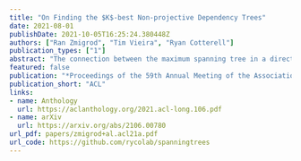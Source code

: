 ```yaml
---
title: "On Finding the $K$-best Non-projective Dependency Trees"
date: 2021-08-01
publishDate: 2021-10-05T16:25:24.380448Z
authors: ["Ran Zmigrod", "Tim Vieira", "Ryan Cotterell"]
publication_types: ["1"]
abstract: "The connection between the maximum spanning tree in a directed graph and the best dependency tree of a sentence has been exploited by the NLP community. However, for many dependency parsing schemes, an important detail of this approach is that the spanning tree must have exactly one edge emanating from the root. While work has been done to efficiently solve this problem for finding the one-best dependency tree, no research has attempted to extend this solution to finding the K-best dependency trees. This is arguably a more important extension as a larger proportion of decoded trees will not be subject to the root constraint of dependency trees. Indeed, we show that the rate of root constraint violations increases by an average of 13 times when decoding with K=50 as opposed to K=1. In this paper, we provide a simplification of the K-best spanning tree algorithm of Camerini et al. (1980). Our simplification allows us to obtain a constant time speed-up over the original algorithm. Furthermore, we present a novel extension of the algorithm for decoding the K-best dependency trees of a graph which are subject to a root constraint."
featured: false
publication: "*Proceedings of the 59th Annual Meeting of the Association for Computational Linguistics and the 10th International Joint Conference on Natural Language Processing (Volume 1: Long Papers)*"
publication_short: "ACL"
links:
- name: Anthology
  url: https://aclanthology.org/2021.acl-long.106.pdf
- name: arXiv
  url: https://arxiv.org/abs/2106.00780
url_pdf: papers/zmigrod+al.acl21a.pdf
url_code: https://github.com/rycolab/spanningtrees
---
```


